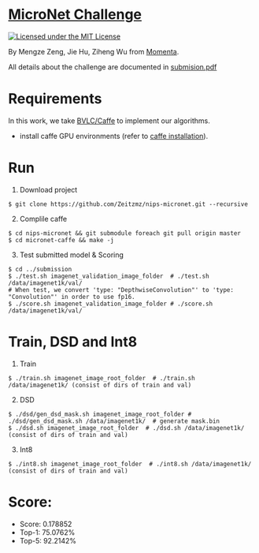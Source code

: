 # [MicroNet Challenge](https://micronet-challenge.github.io/)

[![Licensed under the MIT License](https://img.shields.io/badge/License-MIT-blue.svg)](https://github.com/Zeitzmz/nips-micronet/blob/master/LICENSE)

By Mengze Zeng, Jie Hu, Ziheng Wu from [Momenta](https://www.momenta.ai/).

All details about the challenge are documented in [submision.pdf](https://github.com/Zeitzmz/nips-micronet/blob/master/submission.pdf)


# Requirements
In this work, we take [BVLC/Caffe](https://caffe.berkeleyvision.org/) to implement our algorithms.
- install caffe GPU environments (refer to [caffe installation](https://caffe.berkeleyvision.org/installation.html)).


# Run
1. Download project
```
$ git clone https://github.com/Zeitzmz/nips-micronet.git --recursive
```
2. Complile caffe
```
$ cd nips-micronet && git submodule foreach git pull origin master
$ cd micronet-caffe && make -j
```
3. Test submitted model & Scoring
``` 
$ cd ../submission
$ ./test.sh imagenet_validation_image_folder  # ./test.sh /data/imagenet1k/val/
# When test, we convert 'type: "DepthwiseConvolution"' to 'type: "Convolution"' in order to use fp16.
$ ./score.sh imagenet_validation_image_folder # ./score.sh /data/imagenet1k/val/
```

# Train, DSD and Int8
1. Train
```
$ ./train.sh imagenet_image_root_folder  # ./train.sh /data/imagenet1k/ (consist of dirs of train and val)
```
2. DSD
```
$ ./dsd/gen_dsd_mask.sh imagenet_image_root_folder # ./dsd/gen_dsd_mask.sh /data/imagenet1k/  # generate mask.bin
$ ./dsd.sh imagenet_image_root_folder  # ./dsd.sh /data/imagenet1k/ (consist of dirs of train and val)
```
3. Int8
```
$ ./int8.sh imagenet_image_root_folder  # ./int8.sh /data/imagenet1k/ (consist of dirs of train and val)
```


# Score:
- Score: 0.178852
- Top-1: 75.0762%
- Top-5: 92.2142%

